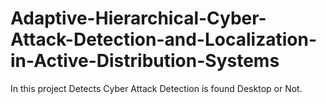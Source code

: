 # Adaptive-Hierarchical-Cyber-Attack-Detection-and-Localization-in-Active-Distribution-Systems
In this project Detects Cyber Attack Detection is found  Desktop or Not.
